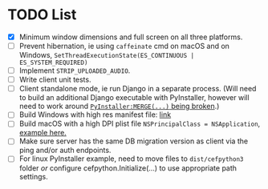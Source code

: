 # TODO List

- [x] Minimum window dimensions and full screen on all three platforms.
- [ ] Prevent hibernation, ie using `caffeinate` cmd on macOS and on Windows,
      `SetThreadExecutionState(ES_CONTINUOUS | ES_SYSTEM_REQUIRED)`
- [ ] Implement `STRIP_UPLOADED_AUDIO`.
- [ ] Write client unit tests.
- [ ] Client standalone mode, ie run Django in a separate process. (Will need to
      build an additional Django executable with PyInstaller, however will need to
      work around
      [`PyInstaller:MERGE(...)` being broken](https://pyinstaller.readthedocs.io/en/latest/spec-files.html#multipackage-bundles).)
- [ ] Build Windows with high res manifest file:
      [link](https://github.com/cztomczak/cefpython/issues/530#issuecomment-505066492)
- [ ] Build macOS with a high DPI plist file `NSPrincipalClass = NSApplication`,
      [example here.](https://pyinstaller.readthedocs.io/en/stable/spec-files.html#spec-file-options-for-a-mac-os-x-bundle)
- [ ] Make sure server has the same DB migration version as client via the ping
      and/or auth endpoints.
- [ ] For linux PyInstaller example, need to move files to `dist/cefpython3` folder
      _or_ configure cefpython.Initialize(...) to use appropriate path settings.
